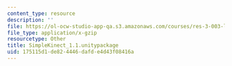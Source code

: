 ```yaml
---
content_type: resource
description: ''
file: https://ol-ocw-studio-app-qa.s3.amazonaws.com/courses/res-3-003-learn-to-build-your-own-videogame-with-the-unity-game-engine-and-microsoft-kinect-january-iap-2017/175115d1de824446dafde4d43f08416a_SimpleKinect_1.1.unitypackage
file_type: application/x-gzip
resourcetype: Other
title: SimpleKinect_1.1.unitypackage
uid: 175115d1-de82-4446-dafd-e4d43f08416a
---
```

